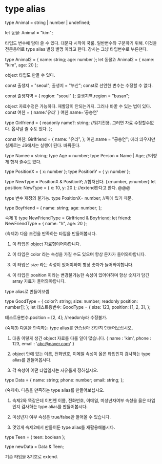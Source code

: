 # type alias

type Animal = string | number | undefined;

let 동물: Animal = "kim";

타입도 변수에 담아 쓸 수 있다.
대문자 시작이 국룰. 일반변수와 구분하기 위해.
이것을 전문용어로 type alias 별칭 별명 이라고 한다. 강사는 그냥 타입변수로 부른댄다.

type Animal2 = { name: string; age: number };
let 동물2: Animal2 = { name: "kim", age: 20 };

object 타입도 만들 수 있다.

const 출생지 = "seoul";
출생지 = "부산";
const로 선언한 변수는 수정할 수 없다.

const 출생지역 = { region: "seoul" };
출생지역.region = "busan";

object 자료수정은 가능하다. 재할당이 안되는거지.
그러나 바꿀 수 있는 법이 있다.
const 여친 = {
name:'유라'
}
여친.name='공승연'

type Girlfriend = {
readonly name?: string; //읽기전용. 그러면 자료 수정할수없다. 옵셔널 줄 수도 있다.
};

const 여친: Girlfriend = {
name: "유라",
};
여친.name = "공승연";
에러 띄우지만 실제로는 JS에서는 실행이 된다. 바꿔준다.

type Namee = string;
type Age = number;
type Person = Name | Age; //이렇게 합쳐 줄수도 있다.

type PositionX = { x: number };
type PositionY = { y: number };

type NewType = PositionX & PositionY; //합쳐진다. {x:number, y:number}
let position: NewType = { x: 10, y: 20 }; //extend한다고 한다. @@@

type 변수 재정의 불가능.
type PositionX= number; //위에 있기 때문.

type Boyfriend = {
name: string;
age: number;
};

숙제 1)
type NewFriendType = Girlfriend & Boyfriend;
let friend: NewFriendType = { name: "h", age: 20 };

(숙제2) 다음 조건을 만족하는 타입을 만들어봅시다.

1.  이 타입은 object 자료형이어야합니다.

2.  이 타입은 color 라는 속성을 가질 수도 있으며 항상 문자가 들어와야합니다.

3.  이 타입은 size 라는 속성이 있어야하며 항상 숫자가 들어와야합니다.

4.  이 타입은 position 이라는 변경불가능한 속성이 있어야하며 항상 숫자가 담긴 array 자료가 들어와야합니다.

type alias로 만들어보셈

type GoodType = {
color?: string;
size: number;
readonly position: number[];
};
let 테스트용변수: GoodType = {
size: 123,
position: [1, 2, 3],
};

테스트용변수.position = [2, 4]; //readonly라 수정불가.

(숙제3) 다음을 만족하는 type alias를 연습삼아 간단히 만들어보십시오.

1.  대충 이렇게 생긴 object 자료를 다룰 일이 많습니다. { name : 'kim', phone : 123, email : 'abc@naver.com' }

2.  object 안에 있는 이름, 전화번호, 이메일 속성이 옳은 타입인지 검사하는 type alias를 만들어봅시다.

3.  각 속성이 어떤 타입일지는 자유롭게 정하십시오.

type Data = {
name: string;
phone: number;
email: string;
};

(숙제4). 다음을 만족하는 type alias를 만들어보십시오.

1.  숙제2와 똑같은데 이번엔 이름, 전화번호, 이메일, 미성년자여부 속성을 옳은 타입인지 검사하는 type alias를 만들어봅시다.

2.  미성년자 여부 속성은 true/false만 들어올 수 있습니다.

3.  멋있게 숙제2에서 만들어둔 type alias를 재활용해봅시다.

type Teen = { teen: boolean };

type newData = Data & Teen;

기존 타입을 &기호로 extend.
